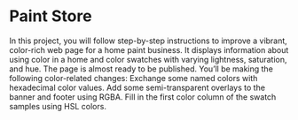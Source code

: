 # Paint Store
In this project, you will follow step-by-step instructions to improve a vibrant, color-rich web page for a home paint business. It displays information about using color in a home and color swatches with varying lightness, saturation, and hue.  The page is almost ready to be published. You’ll be making the following color-related changes:  Exchange some named colors with hexadecimal color values. Add some semi-transparent overlays to the banner and footer using RGBA. Fill in the first color column of the swatch samples using HSL colors.
